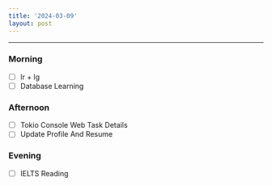 ```yaml
---
title: '2024-03-09'
layout: post
---
```


---

### Morning

- [ ] lr + lg
- [ ] Database Learning

### Afternoon

- [ ] Tokio Console Web Task Details
- [ ] Update Profile And Resume

### Evening

- [ ] IELTS Reading
